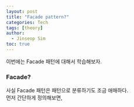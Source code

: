```yaml
---
layout: post
title: "Facade pattern?"
categories: Tech
tags: [theory]
author:
  - Jinseop Sim
toc: true
---
```

이번에는 Facade 패턴에 대해서 학습해보자.  

### Facade?
사실 Facade 패턴은 패턴으로 분류하기도 조금 애매하다.  
먼저 간단하게 정의해보면,
